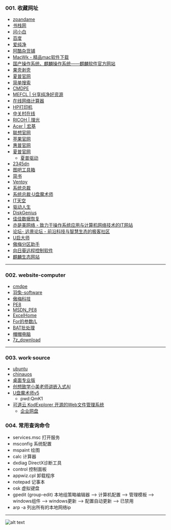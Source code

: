 ### 001. 收藏网址
* [zpandame](https://zpandame.github.io/website/hidden.html)
* [书栈网](https://www.bookstack.cn/)
* [问小白](https://www.wenxiaobai.com/)
* [百度](https://www.baidu.com)
* [爱纯净](https://aichunjing.com)
* [阿酷杂货铺](https://coolexe.com)
* [MacWk - 精品mac软件下载](https://macwk.cn/)
* [国产操作系统、麒麟操作系统——麒麟软件官方网站](https://www.kylinos.cn/)
* [果壳剥壳](https://www.ghxi.com)
* [夏普官网](http://www.sharp.cn/node/1306)
* [简单搜索](https://xgoogle.com)
* [CMDPE](https://cmdpe.com/)
* [MEFCL | 分享纯净好资源](https://www.mefcl.com)
* [在线网络计算器](https://sojson.com/convert/subnetmask.html)
* [HP打印机](https://www.support.hp.com/cn-zh/printer)
* [中关村在线](https://www.zol.com.cn)
* [RICOH | 理光](https://ricoh.com.cn)
* [Acer | 宏基](https://www.acer.com.cn/soft-windows.html)
* [联想官网](https://www.lenovo.com.cn/)
* [苹果官网](https://www.apple.com.cn/)
* [惠普官网](https://www.hp.com/cn-zh/home.html)
* [夏普官网](https://www.sharp.cn/)
  - [夏普驱动](http://www.sharp.cn/node/1306)
* [2345dn](https://2345dn.com/)
* [图吧工具箱](https://www.tbtool.cn)
* [简书](https://www.jianshu.com)
* [Ventoy](https://www.ventoy.net/cn/download.html)
* [系统总裁](https://www.sysceo.com/)
* [系统总裁·U盘魔术师](http://www.usbrun.com/)
* [IT天空](https://www.itsk.com/)
* [驱动人生](https://www.160.com/)
* [DiskGenius](https://www.diskgenius.cn/)
* [佳佳数据恢复](http://www.jjhuifu.com/)
* [亦是美网络 - 致力于操作系统应用与计算机网络技术的IT网站](http://www.yishimei.cn/)
* [论坛- 远景论坛 - 前沿科技与智慧生态的极客社区](https://bbs.pcbeta.com/)
* [U启大师](https://www.uqidashi.com/)
* [傲梅分区助手](https://www.disktool.cn/)
* [向日葵远程控制软件](https://sunlogin.oray.com/download)
* [麒麟生态网站](https://eco.kylinos.cn)

---
### 002. website-computer
* [cmdpe](https://www.cmdpe.com/post/542.html)
* [羽兔-software](https://www.yutu.cn/popsoft.html)
* [傲梅科技](https://www.aomeikeji.com/)
* [PE8](https://www.pe8.com/)
* [MSDN_PE8](https://msdn.pe8.com/)
* [ExcelHome](https://www.excelhome.net/419.html)
* [For的参数/L](http://www.360doc.com/content/10/0706/05/1438974_37156506.shtml)
* [BAT批处理](https://blog.csdn.net/albertsh/article/details/102985590)
* [帽帽电脑](https://www.szyixin.net/)
* [7z_download](https://www.7-zip.org/download.html)

---
### 003. work·source
* [ubuntu](https://releases.ubuntu.com/)
* [chinauos](https://www.chinauos.com/)
* [桌面专业版](https://www.chinauos.com/resource/download-professional)
* [创想致学小美老师讲嵌入式AI](https://v.douyin.com/IQEgWsEL72M/)
* [U盘魔术师v5](https://pan.quark.cn/s/e143eb9eabaa#/list/share)
  - pwd:QmK1
* [可道云 KodExplorer 开源的Web文件管理系统](https://kodcloud.com)
  - [企业网盘](https://kodcloud.com/product/kodbox/)

### 004. 常用查询命令
* services.msc  打开服务
* msconfig      系统配置
* mspaint       绘图
* calc          计算器
* dxdiag        DirectX诊断工具
* control       控制面板
* appwiz.cpl    卸载程序
* notepad       记事本
* osk           虚拟键盘
* gpedit (group-edit) 本地组策略编辑器 --> 计算机配置 --> 管理模板 --> windows组件 --> windows更新 --> 配置自动更新 --> 已禁用
* arp -a     列出所有的本地网络ip

---
![alt text](https://upload-bbs.miyoushe.com/upload/2022/11/01/266607709/8a4e0f1bd9c9d18fbf59a25067d88c17_6123688207744398733.jpg?x-oss-process=image//resize,s_600/quality,q_80/auto-orient,0/interlace,1/format,jpg)